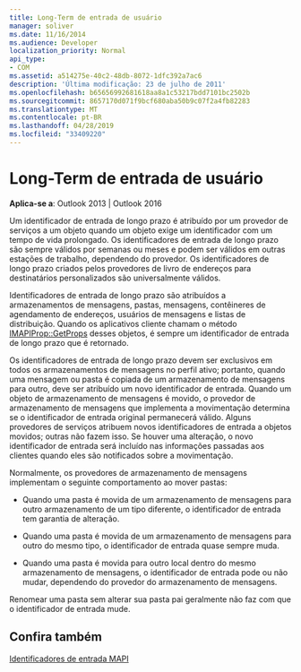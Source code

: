 ```yaml
---
title: Long-Term de entrada de usuário
manager: soliver
ms.date: 11/16/2014
ms.audience: Developer
localization_priority: Normal
api_type:
- COM
ms.assetid: a514275e-40c2-48db-8072-1dfc392a7ac6
description: 'Última modificação: 23 de julho de 2011'
ms.openlocfilehash: b65656992681618aa8a1c53217bdd7101bc2502b
ms.sourcegitcommit: 8657170d071f9bcf680aba50b9c07f2a4fb82283
ms.translationtype: MT
ms.contentlocale: pt-BR
ms.lasthandoff: 04/28/2019
ms.locfileid: "33409220"
---
```

# <a name="long-term-entry-identifiers"></a>Long-Term de entrada de usuário

  
  
**Aplica-se a**: Outlook 2013 | Outlook 2016 
  
Um identificador de entrada de longo prazo é atribuído por um provedor de serviços a um objeto quando um objeto exige um identificador com um tempo de vida prolongado. Os identificadores de entrada de longo prazo são sempre válidos por semanas ou meses e podem ser válidos em outras estações de trabalho, dependendo do provedor. Os identificadores de longo prazo criados pelos provedores de livro de endereços para destinatários personalizados são universalmente válidos. 
  
Identificadores de entrada de longo prazo são atribuídos a armazenamentos de mensagens, pastas, mensagens, contêineres de agendamento de endereços, usuários de mensagens e listas de distribuição. Quando os aplicativos cliente chamam o método [IMAPIProp::GetProps](imapiprop-getprops.md) desses objetos, é sempre um identificador de entrada de longo prazo que é retornado. 
  
Os identificadores de entrada de longo prazo devem ser exclusivos em todos os armazenamentos de mensagens no perfil ativo; portanto, quando uma mensagem ou pasta é copiada de um armazenamento de mensagens para outro, deve ser atribuído um novo identificador de entrada. Quando um objeto de armazenamento de mensagens é movido, o provedor de armazenamento de mensagens que implementa a movimentação determina se o identificador de entrada original permanecerá válido. Alguns provedores de serviços atribuem novos identificadores de entrada a objetos movidos; outras não fazem isso. Se houver uma alteração, o novo identificador de entrada será incluído nas informações passadas aos clientes quando eles são notificados sobre a movimentação. 
  
Normalmente, os provedores de armazenamento de mensagens implementam o seguinte comportamento ao mover pastas:
  
- Quando uma pasta é movida de um armazenamento de mensagens para outro armazenamento de um tipo diferente, o identificador de entrada tem garantia de alteração.
    
- Quando uma pasta é movida de um armazenamento de mensagens para outro do mesmo tipo, o identificador de entrada quase sempre muda.
    
- Quando uma pasta é movida para outro local dentro do mesmo armazenamento de mensagens, o identificador de entrada pode ou não mudar, dependendo do provedor do armazenamento de mensagens.
    
Renomear uma pasta sem alterar sua pasta pai geralmente não faz com que o identificador de entrada mude. 
  
## <a name="see-also"></a>Confira também



[Identificadores de entrada MAPI](mapi-entry-identifiers.md)

